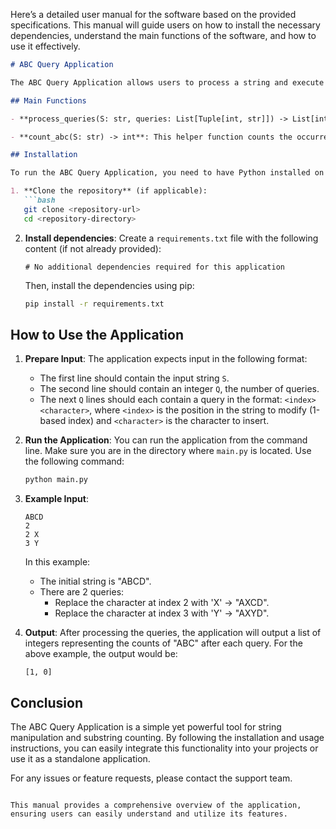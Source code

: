 Here’s a detailed user manual for the software based on the provided specifications. This manual will guide users on how to install the necessary dependencies, understand the main functions of the software, and how to use it effectively.

```markdown
# ABC Query Application

The ABC Query Application allows users to process a string and execute a series of queries to modify the string and count occurrences of the substring "ABC". This application is designed to be efficient and user-friendly.

## Main Functions

- **process_queries(S: str, queries: List[Tuple[int, str]]) -> List[int]**: This function takes an input string `S` and a list of queries. Each query specifies an index and a character to replace in the string. After each modification, it counts the occurrences of the substring "ABC" and returns a list of counts.

- **count_abc(S: str) -> int**: This helper function counts the occurrences of the substring "ABC" in the provided string `S`.

## Installation

To run the ABC Query Application, you need to have Python installed on your machine. You can install the required dependencies using the following steps:

1. **Clone the repository** (if applicable):
   ```bash
   git clone <repository-url>
   cd <repository-directory>
   ```

2. **Install dependencies**:
   Create a `requirements.txt` file with the following content (if not already provided):
   ```
   # No additional dependencies required for this application
   ```

   Then, install the dependencies using pip:
   ```bash
   pip install -r requirements.txt
   ```

## How to Use the Application

1. **Prepare Input**: The application expects input in the following format:
   - The first line should contain the input string `S`.
   - The second line should contain an integer `Q`, the number of queries.
   - The next `Q` lines should each contain a query in the format: `<index> <character>`, where `<index>` is the position in the string to modify (1-based index) and `<character>` is the character to insert.

2. **Run the Application**:
   You can run the application from the command line. Make sure you are in the directory where `main.py` is located. Use the following command:
   ```bash
   python main.py
   ```

3. **Example Input**:
   ```
   ABCD
   2
   2 X
   3 Y
   ```

   In this example:
   - The initial string is "ABCD".
   - There are 2 queries: 
     - Replace the character at index 2 with 'X' → "AXCD".
     - Replace the character at index 3 with 'Y' → "AXYD".

4. **Output**:
   After processing the queries, the application will output a list of integers representing the counts of "ABC" after each query. For the above example, the output would be:
   ```
   [1, 0]
   ```

## Conclusion

The ABC Query Application is a simple yet powerful tool for string manipulation and substring counting. By following the installation and usage instructions, you can easily integrate this functionality into your projects or use it as a standalone application.

For any issues or feature requests, please contact the support team.
```

This manual provides a comprehensive overview of the application, ensuring users can easily understand and utilize its features.